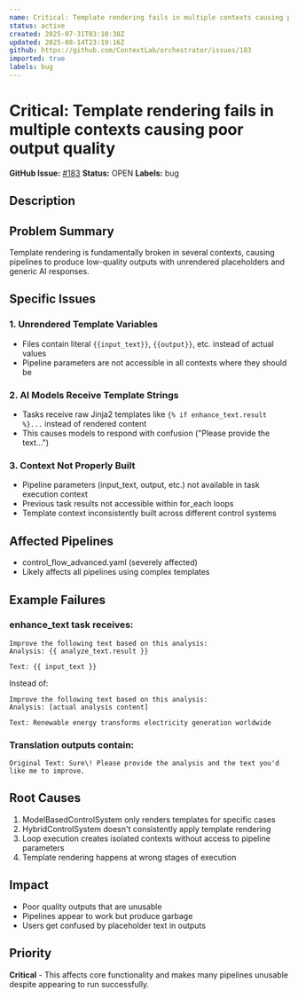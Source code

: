 ```yaml
---
name: Critical: Template rendering fails in multiple contexts causing poor output quality
status: active
created: 2025-07-31T03:10:38Z
updated: 2025-08-14T23:19:16Z
github: https://github.com/ContextLab/orchestrator/issues/183
imported: true
labels: bug
---
```


# Critical: Template rendering fails in multiple contexts causing poor output quality

**GitHub Issue:** [#183](https://github.com/ContextLab/orchestrator/issues/183)
**Status:** OPEN
**Labels:** bug

## Description

## Problem Summary

Template rendering is fundamentally broken in several contexts, causing pipelines to produce low-quality outputs with unrendered placeholders and generic AI responses.

## Specific Issues

### 1. Unrendered Template Variables
- Files contain literal `{{input_text}}`, `{{output}}`, etc. instead of actual values
- Pipeline parameters are not accessible in all contexts where they should be

### 2. AI Models Receive Template Strings
- Tasks receive raw Jinja2 templates like `{% if enhance_text.result %}...` instead of rendered content
- This causes models to respond with confusion ("Please provide the text...")

### 3. Context Not Properly Built
- Pipeline parameters (input_text, output, etc.) not available in task execution context
- Previous task results not accessible within for_each loops
- Template context inconsistently built across different control systems

## Affected Pipelines
- control_flow_advanced.yaml (severely affected)
- Likely affects all pipelines using complex templates

## Example Failures

### enhance_text task receives:
```
Improve the following text based on this analysis:
Analysis: {{ analyze_text.result }}

Text: {{ input_text }}
```

Instead of:
```
Improve the following text based on this analysis:
Analysis: [actual analysis content]

Text: Renewable energy transforms electricity generation worldwide
```

### Translation outputs contain:
```
Original Text: Sure\! Please provide the analysis and the text you'd like me to improve.
```

## Root Causes
1. ModelBasedControlSystem only renders templates for specific cases
2. HybridControlSystem doesn't consistently apply template rendering
3. Loop execution creates isolated contexts without access to pipeline parameters
4. Template rendering happens at wrong stages of execution

## Impact
- Poor quality outputs that are unusable
- Pipelines appear to work but produce garbage
- Users get confused by placeholder text in outputs

## Priority
**Critical** - This affects core functionality and makes many pipelines unusable despite appearing to run successfully.